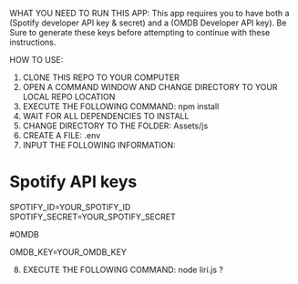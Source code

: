WHAT YOU NEED TO RUN THIS APP:
This app requires you to have both a (Spotify developer API key & secret) and a (OMDB Developer API key).
Be Sure to generate these keys before attempting to continue with these instructions.

HOW TO USE:
1) CLONE THIS REPO TO YOUR COMPUTER
2) OPEN A COMMAND WINDOW AND CHANGE DIRECTORY TO YOUR LOCAL REPO LOCATION
3) EXECUTE THE FOLLOWING COMMAND: npm install
4) WAIT FOR ALL DEPENDENCIES TO INSTALL
5) CHANGE DIRECTORY TO THE FOLDER: Assets/js
6) CREATE A FILE: .env
7) INPUT THE FOLLOWING INFORMATION:

# Spotify API keys

SPOTIFY_ID=YOUR_SPOTIFY_ID
SPOTIFY_SECRET=YOUR_SPOTIFY_SECRET

#OMDB

OMDB_KEY=YOUR_OMDB_KEY

8) EXECUTE THE FOLLOWING COMMAND: node liri.js ?
